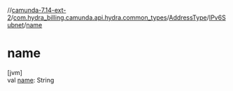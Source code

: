 //[camunda-7.14-ext-2](../../../../index.md)/[com.hydra_billing.camunda.api.hydra.common_types](../../index.md)/[AddressType](../index.md)/[IPv6Subnet](index.md)/[name](name.md)

# name

[jvm]\
val [name](name.md): String
